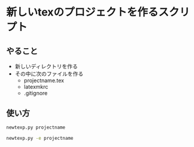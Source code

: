 # 新しいtexのプロジェクトを作るスクリプト

## やること

* 新しいディレクトリを作る
* その中に次のファイルを作る
  * projectname.tex
  * latexmkrc
  * .gitignore

## 使い方

```sh
newtexp.py projectname
```

```sh
newtexp.py -e projectname
```

